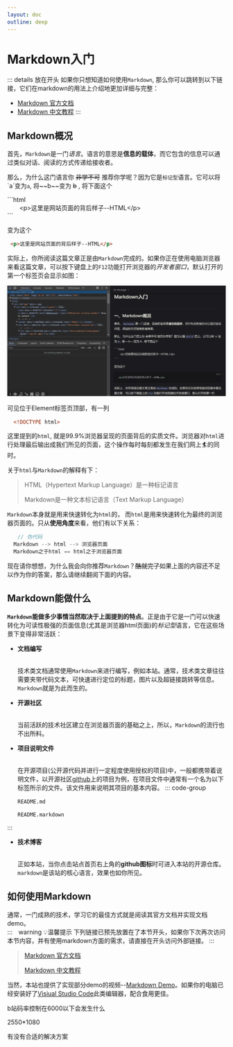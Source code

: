 ```yaml
---
layout: doc
outline: deep
---
```

# Markdown入门

::: details 放在开头
  如果你只想知道如何使用`Markdown`, 那么你可以跳转到以下链接，它们在markdown的用法上介绍地更加详细与完整：  

- [Markdown 官方文档](https://www.markdownguide.org/basic-syntax/)
- [Markdown 中文教程](https://markdown.com.cn/)
:::

## Markdown概况

  首先，`Markdown`是一门*语言*。语言的意思是**信息的载体**，而它包含的信息可以通过类似对话、阅读的方式传递给接收者。  

  那么，为什么这门语言你 ~~非学不可~~ 推荐你学呢？因为它是`标记型`语言。它可以将\`a\`变为`a`, 将\~\~b\~\~变为 ~~b~~ ,
  将下面这个  

  \`\`\`html  
  　　\<p\>这里是网站页面的背后样子--HTML\</p\>  
  \`\`\`

  变为这个

  ```html  
   <p>这里是网站页面的背后样子--HTML</p>  
  ```

  实际上，你所阅读这篇文章正是由`Markdown`完成的。如果你正在使用电脑浏览器来看这篇文章，可以按下键盘上的`F12`功能打开浏览器的*开发者窗口*，默认打开的第一个标签页会显示如图：  

  ![F12现状](./img/image.png)  
  
  可见位于Element标签页顶部，有一列  

  ```html
    <!DOCTYPE html>
  ```  

  这里提到的`html`, 就是99.9%浏览器呈现的页面背后的实质文件。浏览器对`html`进行处理最后输出成我们所见的页面，这个操作每时每刻都发生在我们网上🏄‍的同时。  
  
  关于`html`与`Markdown`的解释有下：  
  > HTML（Hypertext Markup Language）是一种标记语言
  >
  > Markdown是一种文本标记语言（Text Markup Language）

  `Markdown`本身就是用来快速转化为`html`的， 而`html`是用来快速转化为最终的浏览器页面的。只从**使用角度**来看，他们有以下关系：

  ```js
  　　// 伪代码
    Markdown --> html --> 浏览器页面
    Markdown之于html == html之于浏览器页面
  ```

  现在请你想想，为什么我会向你推荐`Markdown`？~~酷就完了~~如果上面的内容还不足以作为你的答案，那么请继续翻阅下面的内容。  
  
## Markdown能做什么

  **`Markdown`能做多少事情当然取决于上面提到的特点**。正是由于它是一门可以快速转化为可读性极强的页面信息(尤其是浏览器html页面)的*标记型*语言，它在这些场景下变得非常活跃：

- **文档编写**  
  <br />

  技术类文档通常使用`Markdown`来进行编写，例如本站。通常，技术类文章往往需要夹带代码文本，可快速进行定位的标题，图片以及超链接跳转等信息。`Markdown`就是为此而生的。  
  
- **开源社区**  
  <br />

  当前活跃的技术社区建立在浏览器页面的基础之上，所以，`Markdown`的流行也不出所料。

- **项目说明文件**  
  <br />

  在开源项目(公开源代码并进行一定程度使用授权的项目)中，一般都携带着说明文件，以开源社区[github](https://github.com)上的项目为例，在项目文件中通常有一个名为以下标签所示的文件。该文件用来说明其项目的基本内容。
  ::: code-group

  ``` [.md后缀]
  README.md 
  ```

  ``` [.markdown后缀]
  README.markdown
  ```  

:::

- **技术博客**  
  <br />
  
  正如本站，当你点击站点首页右上角的**github图标**时可进入本站的开源仓库。`markdown`是该站的核心语言，效果也如你所见。

## 如何使用Markdown

  通常，一门成熟的技术，学习它的最佳方式就是阅读其官方文档并实现文档demo。<br />
  :::　warning 💡温馨提示
  下列链接已预先放置在了本节开头，如果你下次再次访问本节内容，并有使用markdown方面的需求，请直接在开头访问外部链接。
  :::
  > [Markdown 官方文档](https://www.markdownguide.org/basic-syntax/)
  >
  > [Markdown 中文教程](https://markdown.com.cn/)

  当然，本站也提供了实现部分demo的视频--[Markdown Demo](https://www.bilibili.com/)。如果你的电脑已经安装好了[Visiual Studio Code](https://www.bilibili.com/)此类编辑器，配合食用更佳。
  
  b站码率控制在6000以下会发生什么
  
  2550*1080

  有没有合适的解决方案
